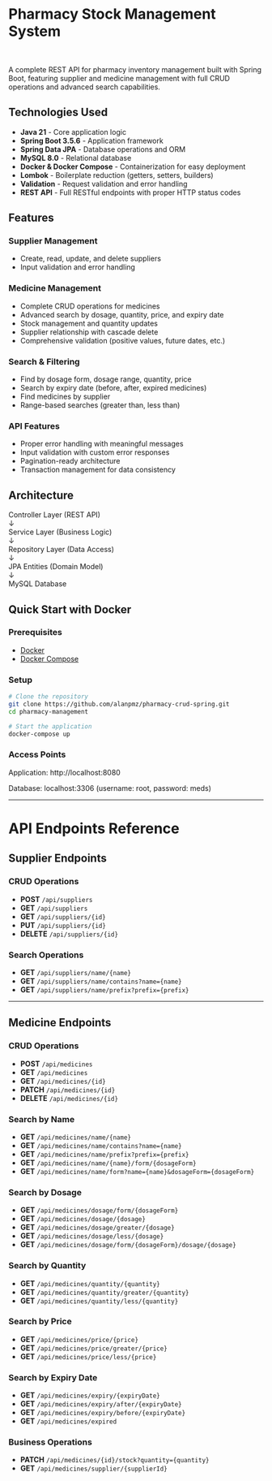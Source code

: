 # Pharmacy Stock Management System

<p align="center">
  <img src="https://img.shields.io/badge/Java-21-007396?logo=openjdk&logoColor=white"  alt=""/>
  <img src="https://img.shields.io/badge/Spring%20Boot-3.5.6-6DB33F?logo=springboot&logoColor=white"  alt=""/>
  <img src="https://img.shields.io/badge/Spring%20Data%20JPA-3.5.4-6DB33F?logo=spring&logoColor=white"  alt=""/>
  <img src="https://img.shields.io/badge/MySQL-8.0-4479A1?logo=mysql&logoColor=white"  alt=""/>
  <img src="https://img.shields.io/badge/Docker-2496ED?logo=docker&logoColor=white"  alt=""/>
  <img src="https://img.shields.io/badge/Spring%20Web-6DB33F?logo=spring&logoColor=white"  alt=""/>
</p>

A complete REST API for pharmacy inventory management built with Spring Boot, featuring supplier and medicine management with full CRUD operations and advanced search capabilities.

## Technologies Used

- **Java 21** - Core application logic
- **Spring Boot 3.5.6** - Application framework
- **Spring Data JPA** - Database operations and ORM
- **MySQL 8.0** - Relational database
- **Docker & Docker Compose** - Containerization for easy deployment
- **Lombok** - Boilerplate reduction (getters, setters, builders)
- **Validation** - Request validation and error handling
- **REST API** - Full RESTful endpoints with proper HTTP status codes

## Features

### Supplier Management
-  Create, read, update, and delete suppliers
-  Input validation and error handling

### Medicine Management
-  Complete CRUD operations for medicines
-  Advanced search by dosage, quantity, price, and expiry date
-  Stock management and quantity updates
-  Supplier relationship with cascade delete
-  Comprehensive validation (positive values, future dates, etc.)

### Search & Filtering
-  Find by dosage form, dosage range, quantity, price
-  Search by expiry date (before, after, expired medicines)
-  Find medicines by supplier
-  Range-based searches (greater than, less than)

### API Features
-  Proper error handling with meaningful messages
-  Input validation with custom error responses
-  Pagination-ready architecture
-  Transaction management for data consistency

## Architecture
Controller Layer (REST API)<br>
↓<br>
Service Layer (Business Logic)<br>
↓<br>
Repository Layer (Data Access)<br>
↓<br>
JPA Entities (Domain Model)<br>
↓<br>
MySQL Database<br>

## Quick Start with Docker

### Prerequisites
- [Docker](https://www.docker.com)
- [Docker Compose](https://docs.docker.com/compose/)

### Setup
```bash
# Clone the repository
git clone https://github.com/alanpmz/pharmacy-crud-spring.git
cd pharmacy-management

# Start the application
docker-compose up
```

### Access Points
Application: http://localhost:8080

Database: localhost:3306 (username: root, password: meds)

---

# API Endpoints Reference

## Supplier Endpoints

### **CRUD Operations**
- **POST** `/api/suppliers`
- **GET** `/api/suppliers`
- **GET** `/api/suppliers/{id}`
- **PUT** `/api/suppliers/{id}`
- **DELETE** `/api/suppliers/{id}`

### **Search Operations**
- **GET** `/api/suppliers/name/{name}`
- **GET** `/api/suppliers/name/contains?name={name}`
- **GET** `/api/suppliers/name/prefix?prefix={prefix}`

---

##  Medicine Endpoints

### **CRUD Operations**
- **POST** `/api/medicines`
- **GET** `/api/medicines`
- **GET** `/api/medicines/{id}`
- **PATCH** `/api/medicines/{id}`
- **DELETE** `/api/medicines/{id}`

### **Search by Name**
- **GET** `/api/medicines/name/{name}`
- **GET** `/api/medicines/name/contains?name={name}`
- **GET** `/api/medicines/name/prefix?prefix={prefix}`
- **GET** `/api/medicines/name/{name}/form/{dosageForm}`
- **GET** `/api/medicines/name/form?name={name}&dosageForm={dosageForm}`

### **Search by Dosage**
- **GET** `/api/medicines/dosage/form/{dosageForm}`
- **GET** `/api/medicines/dosage/{dosage}`
- **GET** `/api/medicines/dosage/greater/{dosage}`
- **GET** `/api/medicines/dosage/less/{dosage}`
- **GET** `/api/medicines/dosage/form/{dosageForm}/dosage/{dosage}`

### **Search by Quantity**
- **GET** `/api/medicines/quantity/{quantity}`
- **GET** `/api/medicines/quantity/greater/{quantity}`
- **GET** `/api/medicines/quantity/less/{quantity}`

### **Search by Price**
- **GET** `/api/medicines/price/{price}`
- **GET** `/api/medicines/price/greater/{price}`
- **GET** `/api/medicines/price/less/{price}`

### **Search by Expiry Date**
- **GET** `/api/medicines/expiry/{expiryDate}`
- **GET** `/api/medicines/expiry/after/{expiryDate}`
- **GET** `/api/medicines/expiry/before/{expiryDate}`
- **GET** `/api/medicines/expired`

### **Business Operations**
- **PATCH** `/api/medicines/{id}/stock?quantity={quantity}`
- **GET** `/api/medicines/supplier/{supplierId}`